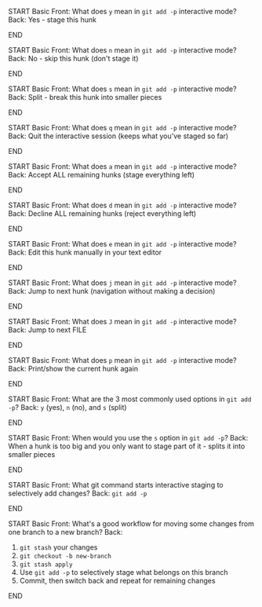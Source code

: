 START
Basic
Front: 
What does `y` mean in `git add -p` interactive mode?
Back: 
Yes - stage this hunk
<!--ID: 1749631193366-->
END

START
Basic
Front: 
What does `n` mean in `git add -p` interactive mode?
Back: 
No - skip this hunk (don't stage it)
<!--ID: 1749631193367-->
END

START
Basic
Front: 
What does `s` mean in `git add -p` interactive mode?
Back: 
Split - break this hunk into smaller pieces
<!--ID: 1749631193368-->
END

START
Basic
Front: 
What does `q` mean in `git add -p` interactive mode?
Back: 
Quit the interactive session (keeps what you've staged so far)
<!--ID: 1749631193369-->
END

START
Basic
Front: 
What does `a` mean in `git add -p` interactive mode?
Back: 
Accept ALL remaining hunks (stage everything left)
<!--ID: 1749631193370-->
END

START
Basic
Front: 
What does `d` mean in `git add -p` interactive mode?
Back: 
Decline ALL remaining hunks (reject everything left)
<!--ID: 1749631193371-->
END

START
Basic
Front: 
What does `e` mean in `git add -p` interactive mode?
Back: 
Edit this hunk manually in your text editor
<!--ID: 1749631193372-->
END

START
Basic
Front: 
What does `j` mean in `git add -p` interactive mode?
Back: 
Jump to next hunk (navigation without making a decision)
<!--ID: 1749631193373-->
END

START
Basic
Front: 
What does `J` mean in `git add -p` interactive mode?
Back: 
Jump to next FILE
<!--ID: 1749631193374-->
END

START
Basic
Front: 
What does `p` mean in `git add -p` interactive mode?
Back: 
Print/show the current hunk again
<!--ID: 1749631193375-->
END

START
Basic
Front: 
What are the 3 most commonly used options in `git add -p`?
Back: 
`y` (yes), `n` (no), and `s` (split)
<!--ID: 1749631193376-->
END

START
Basic
Front: 
When would you use the `s` option in `git add -p`?
Back: 
When a hunk is too big and you only want to stage part of it - splits it into smaller pieces
<!--ID: 1749631193377-->
END

START
Basic
Front: 
What git command starts interactive staging to selectively add changes?
Back: 
`git add -p`
<!--ID: 1749631193378-->
END

START
Basic
Front: 
What's a good workflow for moving some changes from one branch to a new branch?
Back: 
1. `git stash` your changes
2. `git checkout -b new-branch`  
3. `git stash apply`
4. Use `git add -p` to selectively stage what belongs on this branch
5. Commit, then switch back and repeat for remaining changes
<!--ID: 1749631193379-->
END